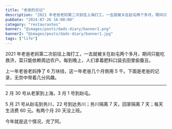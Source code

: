 ```yaml
---
title: "老爸的日记"
description: "2021 年老爸老妈第二次前往上海打工，一去就被关在赵屯两个多月，期间只能吃救济，菜只能依赖周边农户。每到晚上，人们拿着肥料口袋去田里偷蚕豆。"
pubDate: "2024-07-26 16:00:00"
category: "restaurantes"
banner: "@images/posts/dads-diary/banner2.png"
banner2: "@images/posts/dads-diary/banner1.jpg"
tags: ["life"]
---
```


2021 年老爸老妈第二次前往上海打工，一去就被关在赵屯两个多月，期间只能吃救济，菜只能依赖周边农户。每到晚上，人们拿着肥料口袋去田里偷蚕豆。

上一年老爸老妈挣了 6 万块钱，这一年老爸几个月倒用 5 千。下面是老爸的记录，无奈中带着几分风趣。

---

2 月 30 号从老家到上海，3 月 1 号到赵屯。

5 月 21 号从赵屯到务川，22 号到达务川；务川隔离 7 天，回家隔离 7 天；每天生活费 60 元。有两个月 20 天没上班。

今年就是这个情况，完了阿。
